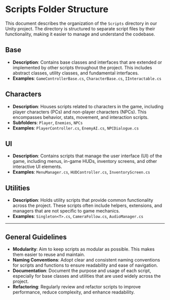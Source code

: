# Scripts Folder Structure

This document describes the organization of the `Scripts` directory in our Unity project. The directory is structured to separate script files by their functionality, making it easier to manage and understand the codebase.

## Base

- **Description**: Contains base classes and interfaces that are extended or implemented by other scripts throughout the project. This includes abstract classes, utility classes, and fundamental interfaces.
- **Examples**: `GameControllerBase.cs`, `CharacterBase.cs`, `IInteractable.cs`

## Characters

- **Description**: Houses scripts related to characters in the game, including player characters (PCs) and non-player characters (NPCs). This encompasses behavior, stats, movement, and interaction scripts.
- **Subfolders**: `Player`, `Enemies`, `NPCs`
- **Examples**: `PlayerController.cs`, `EnemyAI.cs`, `NPCDialogue.cs`

## UI

- **Description**: Contains scripts that manage the user interface (UI) of the game, including menus, in-game HUDs, inventory screens, and other interactive UI elements.
- **Examples**: `MenuManager.cs`, `HUDController.cs`, `InventoryScreen.cs`

## Utilities

- **Description**: Holds utility scripts that provide common functionality across the project. These scripts often include helpers, extensions, and managers that are not specific to game mechanics.
- **Examples**: `Singleton<T>.cs`, `CameraFollow.cs`, `AudioManager.cs`

---

## General Guidelines

- **Modularity**: Aim to keep scripts as modular as possible. This makes them easier to reuse and maintain.
- **Naming Conventions**: Adopt clear and consistent naming conventions for scripts and functions to ensure readability and ease of navigation.
- **Documentation**: Document the purpose and usage of each script, especially for base classes and utilities that are used widely across the project.
- **Refactoring**: Regularly review and refactor scripts to improve performance, reduce complexity, and enhance readability.

